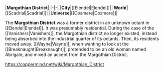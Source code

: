 |**Margothian District**|
|-|-|
|**City**|[[Elendel\|Elendel]]|
|**World**|[[Scadrial\|Scadrial]]|
|**Universe**|[[Cosmere\|Cosmere]]|

The **Margothian District** was a former district in an unknown octant in [[Elendel\|Elendel]]. It was presumably residential. During the case of the [[Vanishers\|Vanishers]], the Margothian district no longer existed, instead being absorbed into the industrial quarter of its octants. Then, its residents moved away.
[[Wayne\|Wayne]], when wanting to look at the [[Breaknaught\|Breaknaught]], pretended to be an old woman named Abrigain, and mixed an accent from the Margothian District.



https://coppermind.net/wiki/Margothian_District